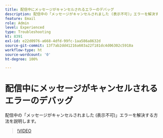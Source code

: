 ```yaml
---
title: 配信中にメッセージがキャンセルされるエラーのデバッグ
description: 配信中の「メッセージがキャンセルされました (表示不可)」エラーを解決する方法を説明します。
feature: Email
role: Admin
level: Experienced
type: Troubleshooting
kt: 8391
exl-id: e22d0976-a668-4dfd-99fc-1aa586a8632d
source-git-commit: 13f7ab2dd41216a603a22f181dc4d06302c5918a
workflow-type: ht
source-wordcount: '0'
ht-degree: 100%

---
```


# 配信中にメッセージがキャンセルされるエラーのデバッグ

配信中の「メッセージがキャンセルされました (表示不可)」エラーを解決する方法を説明します。

>[!VIDEO](https://video.tv.adobe.com/v/335895?quality=12&learn=on)
